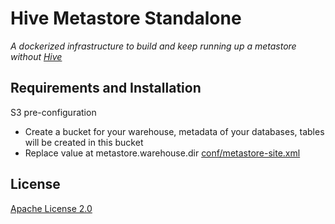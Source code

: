 # Hive Metastore Standalone

_A dockerized infrastructure to build and keep running up a metastore without [Hive](https://hive.apache.org/)_


## Requirements and Installation

S3 pre-configuration

- Create a bucket for your warehouse, metadata of your databases, tables will be created in this bucket
- Replace value at metastore.warehouse.dir [conf/metastore-site.xml](https://github.com/josemiguel/hive-metastore-standalone/blob/main/conf/metastore-site.xml)

## License
[Apache License 2.0](https://github.com/josemiguel/hive-metastore-standalone/LICENSE)
